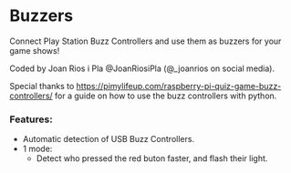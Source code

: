 # Buzzers

Connect Play Station Buzz Controllers and use them as buzzers for your game shows!

Coded by Joan Rios i Pla @JoanRiosiPla (@_joanrios on social media).

Special thanks to https://pimylifeup.com/raspberry-pi-quiz-game-buzz-controllers/ for a guide on how to use the buzz controllers with python.

### Features:
 - Automatic detection of USB Buzz Controllers.
 - 1 mode:
    * Detect who pressed the red buton faster, and flash their light.
